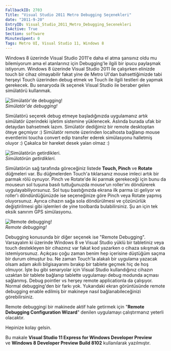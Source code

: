 ```yaml
---
FallbackID: 2703
Title: "Visual Studio 2011 Metro Debugging Seçenekleri"
date: "2011-9-20"
EntryID: Visual_Studio_2011_Metro_Debugging_Secenekleri
IsActive: True
Section: software
MinutesSpent: 0
Tags: Metro UI, Visual Studio 11, Windows 8
---
```

Windows 8 üzerinde Visual Studio 2011'e daha el atma şansınız oldu mu
bilemiyorum ama el atanlarınız için Debugging'le ilgili bir ipucu
paylaşmak istiyorum. Windows 8 üzerinde Visual Studio 2011 ile
çalışırken elinizde touch bir cihaz olmayabilir fakat yine de Metro
UI'dan bahsettiğimizde tabi herşeyi Touch üzerinden debug etmek ve Touch
ile ilgili testleri de yapmak gerekecek. Bu senaryoda ilk seçenek Visual
Studio ile beraber gelen simülatörü kullanmak.

![Simülatör'de
debugging!](media/Visual_Studio_2011_Metro_Debugging_Secenekleri/debug_in_simulator.png)\
*Simülatör'de debugging!*

Simülatörü seçerek debug etmeye başladığınızda uygulamanız artık
simülatör üzerindeki işletim sistemine yüklenecek. Aslında burada ufak
bir detaydan bahsetmek lazım. Simülatör dediğimiz bir remote desktoptan
öteye geçmiyor :) Simülatör remote üzerinden localhosta bağlanıp mouse
eventlerini toucha convert edip transfer ederek simülasyonu halletmiş
oluyor :) Çakalca bir hareket desek yalan olmaz :)

![Simülatörün
getirdikleri.](media/Visual_Studio_2011_Metro_Debugging_Secenekleri/debug_in_simulator2.png)\
*Simülatörün getirdikleri.*

Simülatörün sağ tarafında göreceğiniz listede **Touch, Pinch** ve
**Rotate** düğmeleri var. Bu düğmelerden Touch'a tıklarsanız mouse
imleci artık bir parmak rölü oynuyor. Pinch ve Rotate'de iki parmak
gerekeceği için bunu da mouseun sol tuşuna basılı tuttuğunuzda mouse'un
roller'ını döndürerek uygulayabiliyorsunuz. Sol tuşu bastığınızda ekrana
ilk parma izi geliyor ve roller'ı döndürdüğünüzde ise seçeneğinize göre
Pinch veya Rotate yapmış oluyorsunuz. Ayrıca cihazın sağa sola
döndürülmesi ve çözünürlük değiştirilmesi gibi işlemleri de yine
toolbarda bulabilirsiniz. Şu an için tek eksik sanırım GPS simülasyonu.

![Remote
debugging!](media/Visual_Studio_2011_Metro_Debugging_Secenekleri/debug_in_simulator3.png)\
*Remote debugging!*

Debugging konusunda bir diğer seçenek ise "Remote Debugging". Varsayalım
ki üzerinde Windows 8 ve Visual Studio yüklü bir tabletiniz veya touch
destekleyen bir cihazınız var fakat kod yazarken o cihaza sıkışmak da
istemiyorsunuz. Açıkçası çoğu zaman benim hep içerisine düştüğüm saçma
bir durum olmuştur bu. Ne zaman Touch'la alakalı bir uygulama yazacak
olsam adam akıllı bilgisayarımı bırakıp bir tablete geçmek hiç de hoş
olmuyor. İşte bu gibi senaryolar için Visual Studio kullandığınız
cihazın uzaktan bir tablete bağlanıp tablette uygulamayı debug modunda
açması sağlanmış. Debug pointler vs herşey remote applicationla da
çalışıyor. Normal debugging'den bir farkı yok. Yukarıdaki ekran
görüntüsünde remote debugging enable edilmiş bir makineye nasıl
bağlanabileceğinizi görebilirsiniz.

Remote debuggingi bir makinede aktif hale getirmek için "**Remote
Debugging Configuration Wizard**" denilen uygulamayı çalıştırmanız
yeterli olacaktır.

Hepinize kolay gelsin.

Bu makale **Visual Studio 11 Express for Windows Developer Preview**\
ve **Windows 8 Developer Preview Build 8102** kullanılarak yazılmıştır.


